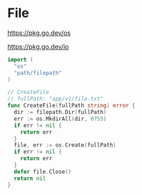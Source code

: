# File

https://pkg.go.dev/os

https://pkg.go.dev/io

```go
import (
  "os"
  "path/filepath"
)
```

```go
// CreateFile
// fullPath: "app/v1/file.txt"
func CreateFile(fullPath string) error {
  dir := filepath.Dir(fullPath)
  err := os.MkdirAll(dir, 0755)
  if err != nil {
    return err
  }
  file, err := os.Create(fullPath)
  if err != nil {
    return err
  }
  defer file.Close()
  return nil
}
```
